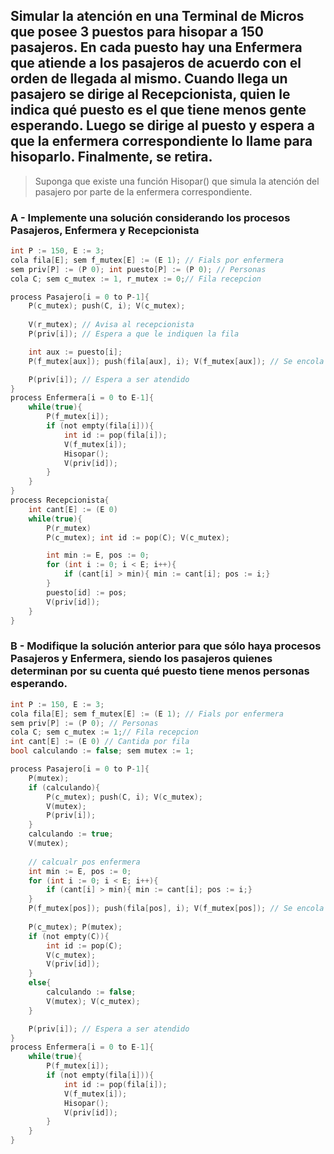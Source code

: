 ## Simular la atención en una Terminal de Micros que posee 3 puestos para hisopar a 150 pasajeros. En cada puesto hay una Enfermera que atiende a los pasajeros de acuerdo con el orden de llegada al mismo. Cuando llega un pasajero se dirige al Recepcionista, quien le indica qué puesto es el que tiene menos gente esperando. Luego se dirige al puesto y espera a que la enfermera correspondiente lo llame para hisoparlo. Finalmente, se retira.
> Suponga que existe una función Hisopar() que simula la atención del pasajero por parte de la enfermera correspondiente.

### A - Implemente una solución considerando los procesos Pasajeros, Enfermera y Recepcionista
```c
int P := 150, E := 3;
cola fila[E]; sem f_mutex[E] := (E 1); // Fials por enfermera
sem priv[P] := (P 0); int puesto[P] := (P 0); // Personas
cola C; sem c_mutex := 1, r_mutex := 0;// Fila recepcion

process Pasajero[i = 0 to P-1]{
    P(c_mutex); push(C, i); V(c_mutex);
    
    V(r_mutex); // Avisa al recepcionista
    P(priv[i]); // Espera a que le indiquen la fila

    int aux := puesto[i]; 
    P(f_mutex[aux]); push(fila[aux], i); V(f_mutex[aux]); // Se encola en la fila

    P(priv[i]); // Espera a ser atendido
}
process Enfermera[i = 0 to E-1]{
    while(true){
        P(f_mutex[i]);
        if (not empty(fila[i])){
            int id := pop(fila[i]);
            V(f_mutex[i]);
            Hisopar();
            V(priv[id]);
        }
    }
}
process Recepcionista{
    int cant[E] := (E 0)
    while(true){
        P(r_mutex)
        P(c_mutex); int id := pop(C); V(c_mutex);

        int min := E, pos := 0;
        for (int i := 0; i < E; i++){
            if (cant[i] > min){ min := cant[i]; pos := i;}
        }
        puesto[id] := pos;
        V(priv[id]);
    }
}
```

### B - Modifique la solución anterior para que sólo haya procesos Pasajeros y Enfermera, siendo los pasajeros quienes determinan por su cuenta qué puesto tiene menos personas esperando.
```c
int P := 150, E := 3;
cola fila[E]; sem f_mutex[E] := (E 1); // Fials por enfermera
sem priv[P] := (P 0); // Personas
cola C; sem c_mutex := 1;// Fila recepcion
int cant[E] := (E 0) // Cantida por fila
bool calculando := false; sem mutex := 1;

process Pasajero[i = 0 to P-1]{
    P(mutex);
    if (calculando){
        P(c_mutex); push(C, i); V(c_mutex);
        V(mutex);
        P(priv[i]);
    }
    calculando := true;
    V(mutex);
    
    // calcualr pos enfermera
    int min := E, pos := 0;
    for (int i := 0; i < E; i++){
        if (cant[i] > min){ min := cant[i]; pos := i;}
    }
    P(f_mutex[pos]); push(fila[pos], i); V(f_mutex[pos]); // Se encola en la fila
    
    P(c_mutex); P(mutex);
    if (not empty(C)){
        int id := pop(C);
        V(c_mutex);
        V(priv[id]);
    }
    else{
        calculando := false;
        V(mutex); V(c_mutex);
    }

    P(priv[i]); // Espera a ser atendido    
}
process Enfermera[i = 0 to E-1]{
    while(true){
        P(f_mutex[i]);
        if (not empty(fila[i])){
            int id := pop(fila[i]);
            V(f_mutex[i]);
            Hisopar();
            V(priv[id]);
        }
    }
}
```